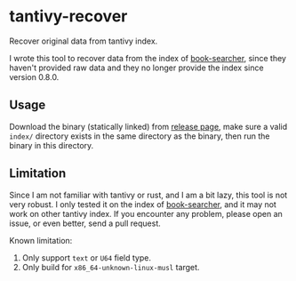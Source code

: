 # tantivy-recover

Recover original data from tantivy index.

I wrote this tool to recover data from the index of [book-searcher](https://github.com/book-searcher-org/book-searcher), since they haven't provided raw data and they no longer provide the index since version 0.8.0.

## Usage

Download the binary (statically linked) from [release page](https://github.com/cmj2002/tantivy-recover/releases), make sure a valid `index/` directory exists in the same directory as the binary, then run the binary in this directory.

## Limitation

Since I am not familiar with tantivy or rust, and I am a bit lazy, this tool is not very robust. I only tested it on the index of [book-searcher](https://github.com/book-searcher-org/book-searcher), and it may not work on other tantivy index. If you encounter any problem, please open an issue, or even better, send a pull request.

Known limitation:
1. Only support `text` or `U64` field type.
2. Only build for `x86_64-unknown-linux-musl` target.
